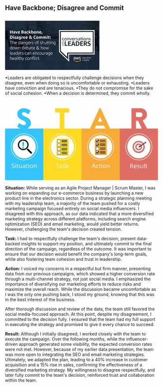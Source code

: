 
<div class="title">
<h2>Have Backbone; Disagree and Commit<h2> 
</div>

![alt text](image-18.png)

•Leaders are obligated to respectfully challenge decisions when they disagree, even when doing so is uncomfortable or exhausting. 
•Leaders have conviction and are tenacious. 
•They do not compromise for the sake of social cohesion. 
•When a decision is determined, they commit wholly.

![alt text](image-19.png)

**Situation:**
While serving as an Agile Project Manager | Scrum Master, I was working on expanding our e-commerce business by launching a new product line in the electronics sector. During a strategic planning meeting with my leadership team, a majority of the team pushed for a costly marketing campaign focused entirely on social media influencers. I disagreed with this approach, as our data indicated that a more diversified marketing strategy across different platforms, including search engine optimization (SEO) and email marketing, would yield better returns. However, challenging the team's decision created tension.

**Task:**
I had to respectfully challenge the team's decision, present data-backed insights to support my position, and ultimately commit to the final direction of the campaign, regardless of the outcome. It was important to ensure that our decision would benefit the company's long-term goals, while also fostering team cohesion and trust in leadership.

**Action:**
I voiced my concerns in a respectful but firm manner, presenting data from our previous campaigns, which showed a higher conversion rate through a multi-channel strategy, not just social media. I emphasized the importance of diversifying our marketing efforts to reduce risks and maximize the overall reach. While the discussion became uncomfortable as I was the only one pushing back, I stood my ground, knowing that this was in the best interest of the business.

After thorough discussion and review of the data, the team still favored the social media-focused approach. At this point, despite my disagreement, I committed to the decision fully. I ensured that the team had my full support in executing the strategy and promised to give it every chance to succeed.

**Result:**
Although I initially disagreed, I worked closely with the team to execute the campaign. Over the following months, while the influencer-driven approach generated some visibility, the expected conversion rates were not met. However, because of my earlier data presentation, the team was more open to integrating the SEO and email marketing strategies. Ultimately, we adapted the plan, leading to a 40% increase in customer acquisition and a 15% rise in sales, confirming the effectiveness of a diversified marketing strategy. My willingness to disagree respectfully, and later fully commit to the team's decision, reinforced trust and collaboration within the team.